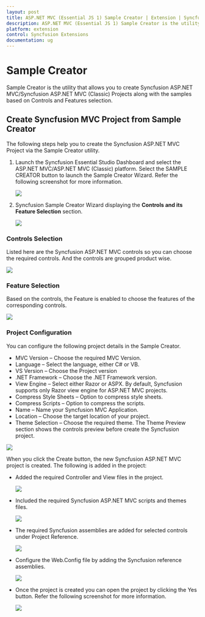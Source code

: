 ```yaml
---
layout: post
title: ASP.NET MVC (Essential JS 1) Sample Creator | Extension | Syncfusion
description: ASP.NET MVC (Essential JS 1) Sample Creator is the utility that allows you to create Syncfusion ASP.NET MVC (Essential JS 1)/Syncfusion ASP.NET MVC (Classic) Projects along with the samples based on Controls and Features selection
platform: extension
control: Syncfusion Extensions
documentation: ug
---
```


# Sample Creator

Sample Creator is the utility that allows you to create Syncfusion ASP.NET MVC/Syncfusion ASP.NET MVC (Classic) Projects along with the samples based on Controls and Features selection.

## Create Syncfusion MVC Project from Sample Creator

The following steps help you to create the Syncfusion ASP.NET MVC Project via the Sample Creator utility.

1. Launch the Syncfusion Essential Studio Dashboard and select the ASP.NET MVC/ASP.NET MVC (Classic) platform. Select the SAMPLE CREATOR button to launch the Sample Creator Wizard. Refer the following screenshot for more information. 

   ![](Sample-Creator_images/Sample-Creator_img1.jpeg)

2. Syncfusion Sample Creator Wizard displaying the **Controls and its Feature Selection** section. 

   ![](Sample-Creator_images/Sample-Creator_img2.jpeg)

### Controls Selection

 Listed here are the Syncfusion ASP.NET MVC controls so you can choose the required controls. And the controls are grouped product wise.

 ![](Sample-Creator_images/Sample-Creator_img3.png)

### Feature Selection

Based on the controls, the Feature is enabled to choose the features of the corresponding controls.

![](Sample-Creator_images/Sample-Creator_img4.png)

### Project Configuration

You can configure the following project details in the Sample Creator.

* MVC Version – Choose the required MVC Version. 
* Language – Select the language, either C# or VB.
* VS Version – Choose the Project version
* .NET Framework – Choose the .NET Framework version.
* View Engine – Select either Razor or ASPX. By default, Syncfusion supports only Razor view engine for ASP.NET MVC projects.
* Compress Style Sheets – Option to compress style sheets.
* Compress Scripts – Option to compress the scripts.
* Name – Name your Syncfusion MVC Application.
* Location – Choose the target location of your project.
* Theme Selection – Choose the required theme. The Theme Preview section shows the controls preview before create the Syncfusion project.

![](Sample-Creator_images/Sample-Creator_img6.jpeg)

When you click the Create button, the new Syncfusion ASP.NET MVC project is created. The following is added in the project:

* Added the required Controller and View files in the project.
  
  ![](Sample-Creator_images/Sample-Creator_img7.png)

* Included the required Syncfusion ASP.NET MVC scripts and themes files.
  
  ![](Sample-Creator_images/Sample-Creator_img8.png)

* The required Syncfusion assemblies are added for selected controls under Project Reference.
 
  ![](Sample-Creator_images/Sample-Creator_img9.png)

* Configure the Web.Config file by adding the Syncfusion reference assemblies.

  ![](Sample-Creator_images/Sample-Creator_img10.jpeg)

* Once the project is created you can open the project by clicking the Yes button. Refer the following screenshot for more information.

  ![](Sample-Creator_images/Sample-Creator_img11.jpeg)